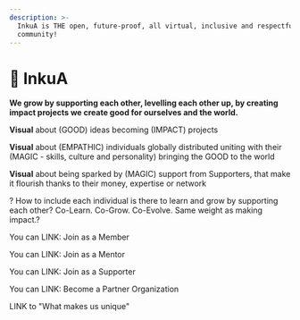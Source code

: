 ```yaml
---
description: >-
  InkuA is THE open, future-proof, all virtual, inclusive and respectful impact
  community!
---
```


# 🌱 InkuA

**We grow by supporting each other, levelling each other up, by creating impact projects we create good for ourselves and the world.**&#x20;

**Visual** about (GOOD) ideas becoming (IMPACT) projects

**Visual** about (EMPATHIC) individuals globally distributed uniting with their (MAGIC - skills, culture and personality) bringing the GOOD to the world

**Visual** about being sparked by (MAGIC) support from Supporters, that make it flourish thanks to their money, expertise or network

? How to include each individual is there to learn and grow by supporting each other? Co-Learn. Co-Grow. Co-Evolve. Same weight as making impact.?

You can LINK: Join as a Member

You can LINK: Join as a Mentor

You can LINK: Join as a Supporter

You can LINK: Become a Partner Organization

LINK to "What makes us unique"
